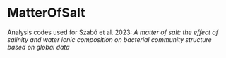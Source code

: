 # MatterOfSalt
Analysis codes used for Szabó et al. 2023: *A matter of salt: the effect of salinity and water ionic composition on bacterial community structure based on global data*


